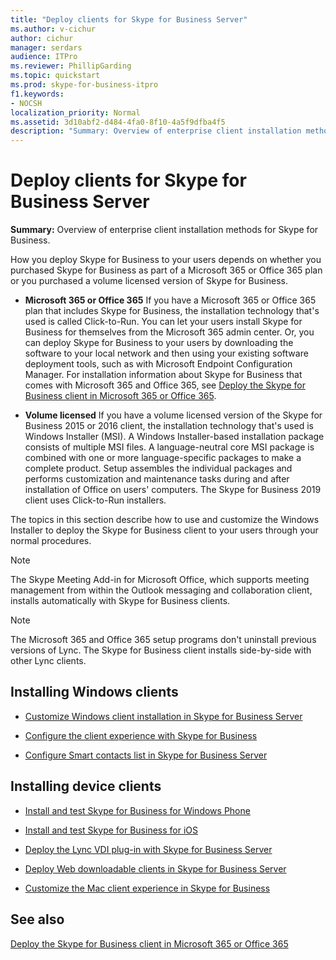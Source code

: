 ```yaml
---
title: "Deploy clients for Skype for Business Server"
ms.author: v-cichur
author: cichur
manager: serdars
audience: ITPro
ms.reviewer: PhillipGarding
ms.topic: quickstart
ms.prod: skype-for-business-itpro
f1.keywords:
- NOCSH
localization_priority: Normal
ms.assetid: 3d10abf2-d484-4fa0-8f10-4a5f9dfba4f5
description: "Summary: Overview of enterprise client installation methods for Skype for Business."
---
```


# Deploy clients for Skype for Business Server
 
**Summary:** Overview of enterprise client installation methods for Skype for Business.
  
How you deploy Skype for Business to your users depends on whether you purchased Skype for Business as part of a Microsoft 365 or Office 365 plan or you purchased a volume licensed version of Skype for Business. 
  
- **Microsoft 365 or Office 365** If you have a Microsoft 365 or Office 365 plan that includes Skype for Business, the installation technology that's used is called Click-to-Run. You can let your users install Skype for Business for themselves from the Microsoft 365 admin center. Or, you can deploy Skype for Business to your users by downloading the software to your local network and then using your existing software deployment tools, such as with Microsoft Endpoint Configuration Manager. For installation information about Skype for Business that comes with Microsoft 365 and Office 365, see [Deploy the Skype for Business client in Microsoft 365 or Office 365](https://support.office.com/article/8c563b81-22c9-4024-9efe-9fe28c7bbc96).
    
- **Volume licensed** If you have a volume licensed version of the Skype for Business 2015 or 2016 client, the installation technology that's used is Windows Installer (MSI). A Windows Installer-based installation package consists of multiple MSI files. A language-neutral core MSI package is combined with one or more language-specific packages to make a complete product. Setup assembles the individual packages and performs customization and maintenance tasks during and after installation of Office on users' computers. The Skype for Business 2019 client uses Click-to-Run installers.
    
The topics in this section describe how to use and customize the Windows Installer to deploy the Skype for Business client to your users through your normal procedures.
  
> [!NOTE]
> The Skype Meeting Add-in for Microsoft Office, which supports meeting management from within the Outlook messaging and collaboration client, installs automatically with Skype for Business clients. 
  
> [!NOTE]
> The Microsoft 365 and Office 365 setup programs don't uninstall previous versions of Lync. The Skype for Business client installs side-by-side with other Lync clients. 
  
## Installing Windows clients

- [Customize Windows client installation in Skype for Business Server](customize-windows-client-installation.md)
    
- [Configure the client experience with Skype for Business](configure-the-client-experience.md)
    
- [Configure Smart contacts list in Skype for Business Server](configure-smart-contacts-list.md)
    
## Installing device clients

- [Install and test Skype for Business for Windows Phone](windows-phone.md)
    
- [Install and test Skype for Business for iOS](ios.md)
    
    
- [Deploy the Lync VDI plug-in with Skype for Business Server](deploy-the-lync-vdi-plug-in.md)
    
- [Deploy Web downloadable clients in Skype for Business Server](deploy-web-downloadable-clients.md)
    
- [Customize the Mac client experience in Skype for Business](customize-the-mac-client-experience.md)
    
## See also

[Deploy the Skype for Business client in Microsoft 365 or Office 365](../../../SfbOnline/set-up-skype-for-business-online/deploy-the-skype-for-business-client-in-office-365.md)
